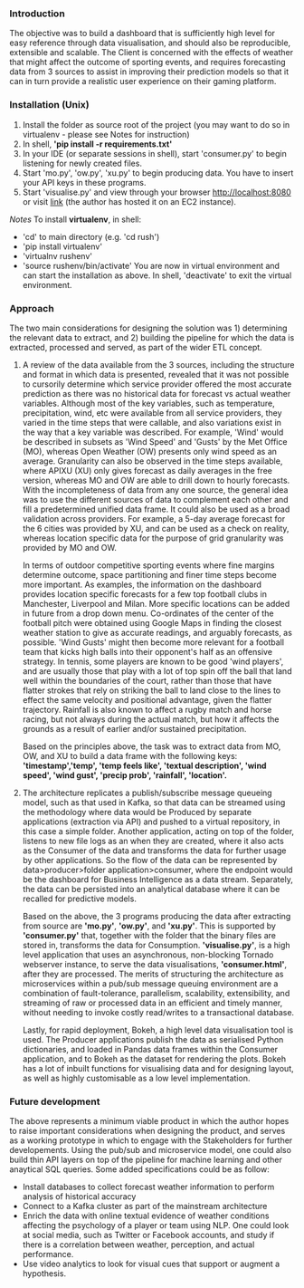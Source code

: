 ### Introduction
The objective was to build a dashboard that is sufficiently high level for easy reference through data visualisation, 
and should also be reproducible, extensible and scalable. The Client is concerned with the effects of weather
that might affect the outcome of sporting events, and requires forecasting data from 3 sources to assist
in improving their prediction models so that it can in turn provide a realistic user experience on their gaming platform.
 

### Installation (Unix)
1. Install the folder as source root of the project (you may want to do so in virtualenv - please see Notes for instruction)
2. In shell, **'pip install -r requirements.txt'**
3. In your IDE (or separate sessions in shell), start 'consumer.py' to begin listening for newly created files.
4. Start 'mo.py', 'ow.py', 'xu.py' to begin producing data. You have to insert your API keys in these programs.
5. Start 'visualise.py' and view through your browser <http://localhost:8080> or visit [link](http://35.178.148.146/) 
(the author has hosted it on an EC2 instance).

_Notes_
To install **virtualenv**, in shell:
- 'cd' to main directory (e.g. 'cd rush')
- 'pip install virtualenv'
- 'virtualnv rushenv'
- 'source rushenv/bin/activate'
You are now in virtual environment and can start the installation as above. In shell, 'deactivate' to 
exit the virtual environment.
 

### Approach
The two main considerations for designing the solution was 1) determining the relevant data to extract, and 2) building
the pipeline for which the data is extracted, processed and served, as part of the wider ETL concept. 

1) A review of the data available from the 3 sources, including the structure and format in which data is presented,
revealed that it was not possible to cursorily determine which service provider offered the most accurate
prediction as there was no historical data for forecast vs actual weather variables. Although most of the key variables,
such as temperature, precipitation, wind, etc were available from all service providers, they varied in the time steps that
were callable, and also variations exist in the way that a key variable was described. For example, 'Wind' would be described
in subsets as 'Wind Speed' and 'Gusts' by the Met Office (MO), whereas Open Weather (OW) presents only wind speed as an average.
Granularity can also be observed in the time steps available, where APIXU (XU) only gives forecast as daily averages in the free version, whereas
MO and OW are able to drill down to hourly forecasts. With the incompleteness of data from any one source, the general idea
was to use the different sources of data to complement each other and fill a predetermined unified data frame. It could
also be used as a broad validation across providers. For example, a 5-day average forecast for the 6 cities was provided by
XU, and can be used as a check on reality, whereas location specific data for the purpose of grid granularity
was provided by MO and OW.

    In terms of outdoor competitive sporting events where fine margins determine outcome, space partitioning and finer time steps 
    become more important. As examples, the information on the dashboard provides location specific forecasts for 
    a few top football clubs in Manchester, Liverpool and Milan. More specific locations can be added in future from 
    a drop down menu. Co-ordinates of the center of the football pitch were obtained using Google Maps in finding the closest
    weather station to give as accurate readings, and arguably forecasts, as possible. 'Wind Gusts' might then become more
    relevant for a football team that kicks high balls into their opponent's half as an offensive strategy. In tennis, some 
    players are known to be good 'wind players', and are usually those that play with a lot of top spin off the ball that 
    land well within the boundaries of the court, rather than those that have flatter strokes that rely on striking the ball 
    to land close to the lines to effect the same velocity and positional advantage, given the flatter trajectory. Rainfall
    is also known to affect a rugby match and horse racing, but not always during the actual match, but how it affects the
    grounds as a result of earlier and/or sustained precipitation.
    
    Based on the principles above, the task was to extract data from MO, OW, and XU to build a data frame with the following keys:
    **'timestamp','temp', 'temp feels like', 'textual description', 'wind speed', 'wind gust', 'precip prob', 'rainfall', 'location'.**

2) The architecture replicates a publish/subscribe message queueing model, such as that used in Kafka, so that data can be streamed
using the methodology where data would be Produced by separate applications (extraction via API) 
and pushed to a virtual repository, in this case a simple folder. Another application, acting on top of the folder, listens
to new file logs as an when they are created, where it also acts as the Consumer of the data and transforms the data for further usage by 
other applications. So the flow of the data can be represented by data>producer>folder application>consumer, where the endpoint 
would be the dashboard for Business Intelligence as a data stream. Separately, the data can be persisted into an analytical database
where it can be recalled for predictive models.

    Based on the above, the 3 programs producing the data after extracting from source are **'mo.py'**, **'ow.py'**, and **'xu.py'**. 
    This is supported by **'consumer.py'** that, together with the folder that the binary files are stored in, transforms the data for 
    Consumption. **'visualise.py'**, is a high level application that uses an asynchronous, non-blocking Tornado webserver instance, 
    to serve the data visualisations, **'consumer.html'**, after they are processed. The merits of structuring the architecture as 
    microservices within a pub/sub message queuing environment are a combination of fault-tolerance, parallelism, scalability, 
    extensibility, and streaming of raw or processed data in an efficient and timely manner, without needing to invoke costly read/writes
    to a transactional database.
    
    Lastly, for rapid deployment, Bokeh, a high level data visualisation tool is used. The Producer applications publish the data
    as serialised Python dictionaries, and loaded in Pandas data frames within the Consumer application, and to Bokeh 
    as the dataset for rendering the plots. Bokeh has a lot of inbuilt functions for visualising data and for designing layout,
    as well as highly customisable as a low level implementation. 
    
### Future development

The above represents a minimum viable product in which the author hopes to raise important considerations when 
designing the product, and serves as a working prototype in which to engage with the Stakeholders for further developements.
Using the pub/sub and microservice model, one could also build thin API layers on top of the pipeline for machine learning
and other anaytical SQL queries. Some added specifications could be as follow:
- Install databases to collect forecast weather information to perform analysis of historical accuracy
- Connect to a Kafka cluster as part of the mainstream architecture
- Enrich the data with online textual evidence of weather conditions affecting the psychology of a player or team using NLP.
One could look at social media, such as Twitter or Facebook accounts, and study if there is a correlation between weather,
perception, and actual performance.
- Use video analytics to look for visual cues that support or augment a hypothesis.

